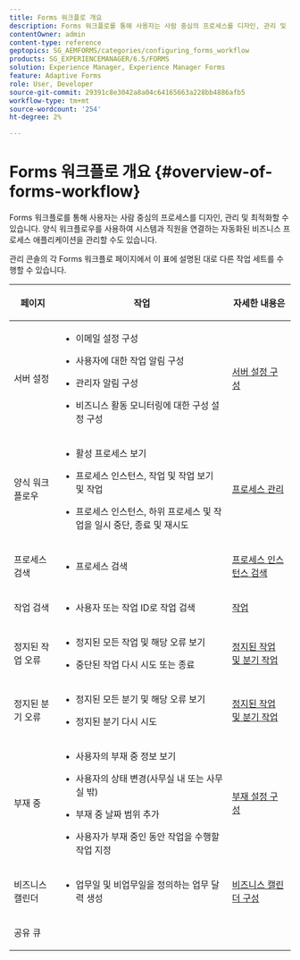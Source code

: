 ```yaml
---
title: Forms 워크플로 개요
description: Forms 워크플로를 통해 사용자는 사람 중심의 프로세스를 디자인, 관리 및 최적화할 수 있습니다. 양식 워크플로우를 사용하여 시스템과 직원을 연결하는 자동화된 비즈니스 프로세스 애플리케이션을 관리할 수도 있습니다.
contentOwner: admin
content-type: reference
geptopics: SG_AEMFORMS/categories/configuring_forms_workflow
products: SG_EXPERIENCEMANAGER/6.5/FORMS
solution: Experience Manager, Experience Manager Forms
feature: Adaptive Forms
role: User, Developer
source-git-commit: 29391c8e3042a8a04c64165663a228bb4886afb5
workflow-type: tm+mt
source-wordcount: '254'
ht-degree: 2%

---
```


# Forms 워크플로 개요 {#overview-of-forms-workflow}

Forms 워크플로를 통해 사용자는 사람 중심의 프로세스를 디자인, 관리 및 최적화할 수 있습니다. 양식 워크플로우를 사용하여 시스템과 직원을 연결하는 자동화된 비즈니스 프로세스 애플리케이션을 관리할 수도 있습니다.

관리 콘솔의 각 Forms 워크플로 페이지에서 이 표에 설명된 대로 다른 작업 세트를 수행할 수 있습니다.

<table>
 <thead>
  <tr>
   <th><p>페이지</p></th>
   <th><p>작업</p></th>
   <th><p>자세한 내용은</p></th>
  </tr>
 </thead>
 <tbody>
  <tr>
   <td><p>서버 설정</p></td>
   <td>
    <ul>
     <li><p>이메일 설정 구성</p></li>
     <li><p>사용자에 대한 작업 알림 구성</p></li>
     <li><p>관리자 알림 구성</p></li>
     <li><p>비즈니스 활동 모니터링에 대한 구성 설정 구성 </p></li>
    </ul></td>
   <td><p><a href="/help/forms/using/admin-help/configuring-server-settings.md#configuring-server-settings">서버 설정 구성</a></p></td>
  </tr>
  <tr>
   <td><p>양식 워크플로우</p></td>
   <td>
    <ul>
     <li><p>활성 프로세스 보기</p></li>
     <li><p>프로세스 인스턴스, 작업 및 작업 보기 및 작업</p></li>
     <li><p>프로세스 인스턴스, 하위 프로세스 및 작업을 일시 중단, 종료 및 재시도</p></li>
    </ul></td>
   <td><p><a href="/help/forms/using/admin-help/processes.md#managing-processes">프로세스 관리</a></p></td>
  </tr>
  <tr>
   <td><p>프로세스 검색</p></td>
   <td>
    <ul>
     <li><p>프로세스 검색</p></li>
    </ul></td>
   <td><p><a href="/help/forms/using/admin-help/searching-process-instances.md#searching-for-process-instances">프로세스 인스턴스 검색</a></p></td>
  </tr>
  <tr>
   <td><p>작업 검색</p></td>
   <td>
    <ul>
     <li><p>사용자 또는 작업 ID로 작업 검색</p></li>
    </ul></td>
   <td><p><a href="/help/forms/using/admin-help/tasks.md#working-with-tasks">작업</a></p></td>
  </tr>
  <tr>
   <td><p>정지된 작업 오류</p></td>
   <td>
    <ul>
     <li><p>정지된 모든 작업 및 해당 오류 보기</p></li>
     <li><p>중단된 작업 다시 시도 또는 종료</p></li>
    </ul></td>
   <td><p><a href="/help/forms/using/admin-help/stalled-operations-branches.md#working-with-stalled-operations-and-branches">정지된 작업 및 분기 작업</a></p></td>
  </tr>
  <tr>
   <td><p>정지된 분기 오류</p></td>
   <td>
    <ul>
     <li><p>정지된 모든 분기 및 해당 오류 보기</p></li>
     <li><p>정지된 분기 다시 시도</p></li>
    </ul></td>
   <td><p><a href="/help/forms/using/admin-help/stalled-operations-branches.md#working-with-stalled-operations-and-branches">정지된 작업 및 분기 작업</a></p></td>
  </tr>
  <tr>
   <td><p>부재 중</p></td>
   <td>
    <ul>
     <li><p>사용자의 부재 중 정보 보기</p></li>
     <li><p>사용자의 상태 변경(사무실 내 또는 사무실 밖)</p></li>
     <li><p>부재 중 날짜 범위 추가 </p></li>
     <li><p>사용자가 부재 중인 동안 작업을 수행할 작업 지정</p></li>
    </ul></td>
   <td><p><a href="/help/forms/using/admin-help/configuring-out-office-settings.md#configuring-out-of-office-settings">부재 설정 구성</a></p></td>
  </tr>
  <tr>
   <td><p>비즈니스 캘린더</p></td>
   <td>
    <ul>
     <li><p>업무일 및 비업무일을 정의하는 업무 달력 생성</p></li>
    </ul></td>
   <td><p><a href="/help/forms/using/admin-help/configuring-business-calendars.md#configuring-business-calendars">비즈니스 캘린더 구성</a></p></td>
  </tr>
  <tr>
   <td><p>공유 큐</p></td>
   <td><p></p></td>
   <td><p></p></td>
  </tr>
 </tbody>
</table>
